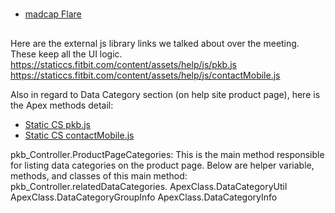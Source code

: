 #
* [madcap Flare](https://www.madcapsoftware.com/products/flare/multi-channel-publishing.aspx)

##
Here are the external js library links we talked about over the meeting. These keep all the UI logic.
https://staticcs.fitbit.com/content/assets/help/js/pkb.js
https://staticcs.fitbit.com/content/assets/help/js/contactMobile.js

Also in regard to Data Category section (on help site product page), here is the Apex methods detail:
* [Static CS pkb.js](https://staticcs.fitbit.com/content/assets/help/js/pkb.js)
* [Static CS contactMobile.js](https://staticcs.fitbit.com/content/assets/help/js/contactMobile.js)


pkb_Controller.ProductPageCategories: This is the main method responsible for listing data categories on the product page. Below are helper variable, methods, and classes of this main method:
pkb_Controller.relatedDataCategories.
ApexClass.DataCategoryUtil
ApexClass.DataCategoryGroupInfo
ApexClass.DataCategoryInfo